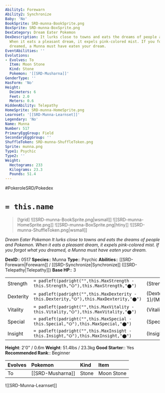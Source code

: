 ```yaml
---
Ability1: Forewarn
Ability2: Synchronize
Baby: 'No'
BookSprite: SRD-munna-BookSprite.png
BoxSprite: SRD-munna-BoxSprite.png
DexCategory: Dream Eater Pokemon
DexDescription: It lurks close to towns and eats the dreams of people and Pokemon.
  When it eats a pleasant dream, it expels pink-colored mist. If you forgot what you
  dreamed, a Munna must have eaten your dream.
EventAbilities: ''
Evolutions:
- Evolves: To
  Item: Moon Stone
  Kind: Stone
  Pokemon: '[[SRD-Musharna]]'
GenderType: ''
HasForm: 'No'
Height:
  Deimeters: 6
  Feet: 2.0
  Meters: 0.6
HiddenAbility: Telepathy
HomeSprite: SRD-munna-HomeSprite.png
Learnset: '[[SRD-Munna-Learnset]]'
Legendary: 'No'
Name: Munna
Number: 517
PrimaryEggGroup: Field
SecondaryEggGroup: ''
ShuffleToken: SRD-munna-ShuffleToken.png
Sprite: munna.png
Type1: Psychic
Type2: ''
Weight:
  Hectograms: 233
  Kilograms: 23.3
  Pounds: 51.4
---
```


#PokeroleSRD/Pokedex

# `= this.name`

> [!grid]
> ![[SRD-munna-BookSprite.png|wsmall]]
> ![[SRD-munna-HomeSprite.png]]
> ![[SRD-munna-BoxSprite.png|htiny]]
> ![[SRD-munna-ShuffleToken.png|wsmall]]


*Dream Eater Pokemon*
*It lurks close to towns and eats the dreams of people and Pokemon. When it eats a pleasant dream, it expels pink-colored mist. If you forgot what you dreamed, a Munna must have eaten your dream.*

**DexID**:: 0517
**Species**:: Munna
**Type**:: Psychic
**Abilities**:: [[SRD-Forewarn|Forewarn]] / [[SRD-Synchronize|Synchronize]] ([[SRD-Telepathy|Telepathy]])
**Base HP**:: 3

|           |                                                                                        |                                          |
| --------- | -------------------------------------------------------------------------------------- | ---------------------------------------- |
| Strength  | `= padleft(padright("",this.MaxStrength - this.Strength,"⭘"),this.MaxStrength,"⬤")`    | (Strength::1)/(MaxStrength::3)   |
| Dexterity | `= padleft(padright("",this.MaxDexterity - this.Dexterity,"⭘"),this.MaxDexterity,"⬤")` | (Dexterity:: 1)/(MaxDexterity::3) |
| Vitality  | `= padleft(padright("",this.MaxVitality - this.Vitality,"⭘"),this.MaxVitality,"⬤")`    | (Vitality::2)/(MaxVitality::4)   |
| Special   | `= padleft(padright("",this.MaxSpecial - this.Special,"⭘"),this.MaxSpecial,"⬤")`       | (Special::2)/(MaxSpecial::4)     |
| Insight   | `= padleft(padright("",this.MaxInsight - this.Insight,"⭘"),this.MaxInsight,"⬤")`       | (Insight::2)/(MaxInsight::4)     |

**Height**: 2'0" / 0.6m
**Weight**: 51.4lbs / 23.3kg
**Good Starter**:: Yes
**Recommended Rank**:: Beginner

| Evolves   | Pokemon          | Kind   | Item       |
|:----------|:-----------------|:-------|:-----------|
| To        | [[SRD-Musharna]] | Stone  | Moon Stone |

![[SRD-Munna-Learnset]]